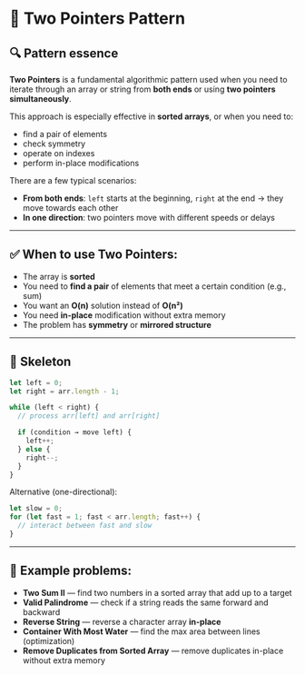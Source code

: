 # 🧩 Two Pointers Pattern

## 🔍 Pattern essence

**Two Pointers** is a fundamental algorithmic pattern used when you need to iterate through an array or string from **both ends** or using **two pointers simultaneously**.

This approach is especially effective in **sorted arrays**, or when you need to:

- find a pair of elements
- check symmetry
- operate on indexes
- perform in-place modifications

There are a few typical scenarios:

- **From both ends**: `left` starts at the beginning, `right` at the end → they move towards each other
- **In one direction**: two pointers move with different speeds or delays

---

## ✅ When to use Two Pointers:

- The array is **sorted**
- You need to **find a pair** of elements that meet a certain condition (e.g., sum)
- You want an **O(n)** solution instead of **O(n²)**
- You need **in-place** modification without extra memory
- The problem has **symmetry** or **mirrored structure**

---

## 🔧 Skeleton

```ts
let left = 0;
let right = arr.length - 1;

while (left < right) {
  // process arr[left] and arr[right]

  if (condition → move left) {
    left++;
  } else {
    right--;
  }
}
```

Alternative (one-directional):

```ts
let slow = 0;
for (let fast = 1; fast < arr.length; fast++) {
  // interact between fast and slow
}
```

---

## 📌 Example problems:

- **Two Sum II** — find two numbers in a sorted array that add up to a target
- **Valid Palindrome** — check if a string reads the same forward and backward
- **Reverse String** — reverse a character array **in-place**
- **Container With Most Water** — find the max area between lines (optimization)
- **Remove Duplicates from Sorted Array** — remove duplicates in-place without extra memory
